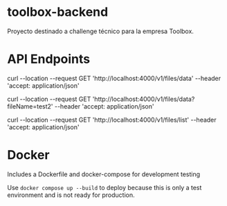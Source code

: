 # toolbox-backend
Proyecto destinado a challenge técnico para la empresa Toolbox.

# API Endpoints
curl --location --request GET 'http://localhost:4000/v1/files/data' --header 'accept: application/json'

curl --location --request GET 'http://localhost:4000/v1/files/data?fileName=test2' --header 'accept: application/json'

curl --location --request GET 'http://localhost:4000/v1/files/list' --header 'accept: application/json'

# Docker
Includes a Dockerfile and docker-compose for development testing

Use `docker compose up --build` to deploy because this is only a test environment and is not ready for production.